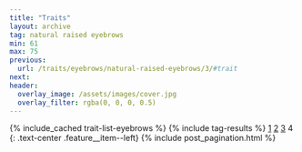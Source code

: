 ```yaml
---
title: "Traits"
layout: archive
tag: natural raised eyebrows
min: 61
max: 75
previous:
  url: /traits/eyebrows/natural-raised-eyebrows/3/#trait
next:
header:
  overlay_image: /assets/images/cover.jpg
  overlay_filter: rgba(0, 0, 0, 0.5)
---
```

{% include_cached trait-list-eyebrows %}
{% include tag-results %}
[1](/traits/eyebrows/natural-raised-eyebrows/1/#trait) [2](/traits/eyebrows/natural-raised-eyebrows/2/#trait) [3](/traits/eyebrows/natural-raised-eyebrows/3/#trait) 4 
{: .text-center .feature__item--left}
{% include post_pagination.html %}
